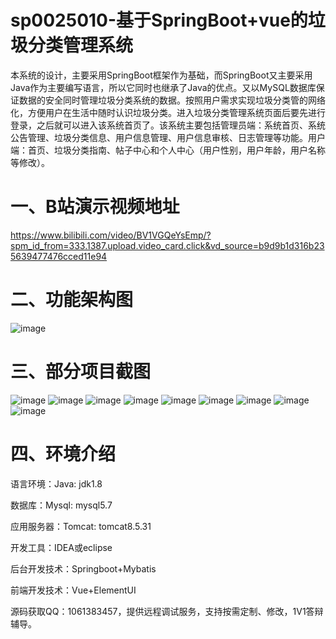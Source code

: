 
# sp0025010-基于SpringBoot+vue的垃圾分类管理系统
本系统的设计，主要采用SpringBoot框架作为基础，而SpringBoot又主要采用Java作为主要编写语言，所以它同时也继承了Java的优点。又以MySQL数据库保证数据的安全同时管理垃圾分类系统的数据。按照用户需求实现垃圾分类管的网络化，方便用户在生活中随时认识垃圾分类。进入垃圾分类管理系统页面后要先进行登录，之后就可以进入该系统首页了。该系统主要包括管理员端：系统首页、系统公告管理、垃圾分类信息、用户信息管理、用户信息审核、日志管理等功能。用户端：首页、垃圾分类指南、帖子中心和个人中心（用户性别，用户年龄，用户名称等修改）。
# 一、B站演示视频地址
https://www.bilibili.com/video/BV1VGQeYsEmp/?spm_id_from=333.1387.upload.video_card.click&vd_source=b9d9b1d316b235639477476cced11e94

# 二、功能架构图
![image](https://github.com/user-attachments/assets/09e1e89e-fe18-47a8-82bb-ab0f2947b373)

# 三、部分项目截图
![image](https://github.com/user-attachments/assets/27b30f76-105e-40be-9182-9137f6ca35f4)
![image](https://github.com/user-attachments/assets/106ab078-d0b0-4573-bfa3-9361b375487e)
![image](https://github.com/user-attachments/assets/3e0e2637-7da1-4e46-8bf1-cbdbdcf8fc07)
![image](https://github.com/user-attachments/assets/ba7a99a9-1371-45ee-9fa8-78b0c84f1da6)
![image](https://github.com/user-attachments/assets/ba8646b7-9b89-435d-8357-5050a92191e2)
![image](https://github.com/user-attachments/assets/40887476-e9e0-4fb8-b8a9-3edb285de9cd)
![image](https://github.com/user-attachments/assets/fe991c3b-400f-413c-b48f-41fac4d72720)
![image](https://github.com/user-attachments/assets/b1a48f9e-f336-4162-a6cb-75e94b620f5d)
![image](https://github.com/user-attachments/assets/879ee7ca-59a2-495f-a3a0-7eaabfc59ad4)

# 四、环境介绍
语言环境：Java: jdk1.8

数据库：Mysql: mysql5.7

应用服务器：Tomcat: tomcat8.5.31

开发工具：IDEA或eclipse

后台开发技术：Springboot+Mybatis

前端开发技术：Vue+ElementUI

源码获取QQ：1061383457，提供远程调试服务，支持按需定制、修改，1V1答辩辅导。
